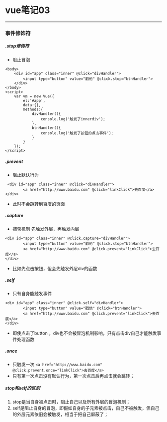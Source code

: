 # vue笔记03 
---
### 事件修饰符

##### .stop修饰符
- 阻止冒泡
```
<body>
    <div id="app" class="inner" @click="divHandler">
        <input type="button" value="戳他" @click.stop="btnHandler">
    </div>
</body>
<script>
    var vm = new Vue({
        el:'#app',
        data:{},
        methods:{
            divHandler(){
                console.log('触发了innerdiv');
            },
            btnHandler(){
                console.log('触发了按钮的点击事件');
            }
        }
    });
</script>
```
##### .prevent
- 阻止默认行为
```
 <div id="app" class="inner" @click="divHandler">
        <a href="http://www.baidu.com" @click="linkClick">去百度</a>
</div>
```
- 此时不会跳转到百度的页面

##### .capture 
- 捕获机制 先触发外层，再触发内层
```
<div id="app" class="inner" @click.capture="divHandler">
        <input type="button" value="戳他" @click.stop="btnHandler">
        <a href="http://www.baidu.com" @click.prevent="linkClick">去百度</a>
</div>
```
- 比如先点击按钮，但会先触发外层div的函数

##### .self
- 只有自身能触发事件
```
<div id="app" class="inner" @click.self="divHandler">
        <input type="button" value="戳他" @click="btnHandler">
        <a href="http://www.baidu.com" @click.prevent="linkClick">去百度</a>
</div>
```
- 即使点击了button ，div也不会被冒泡机制影响，只有点击div自己才能触发事件处理函数

##### .once
- 只触发一次
`<a href="http://www.baidu.com" @click.prevent.once="linkClick">去百度</a>`
- 只有第一次点击没有默认行为，第一次点击后再点击就会跳转；

##### stop和self的区别
1. stop是当自身被点击时，阻止自己以及所有外层的冒泡机制；
2. self是阻止自身的冒泡，即假如自身的子元素被点击，自己不被触发，但自己的外层元素依旧会被触发，相当于把自己屏蔽了；